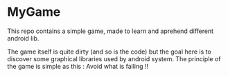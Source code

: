 # MyGame
This repo contains a simple game, made to learn and aprehend different android lib.

The game itself is quite dirty (and so is the code) but the goal here is to discover some graphical libraries used by android system.
The principle of the game is simple as this : Avoid what is falling !!

